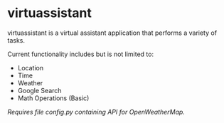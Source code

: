 # virtuassistant
virtuassistant is a virtual assistant application that performs a variety of tasks.

Current functionality includes but is not limited to:
* Location
* Time
* Weather
* Google Search
* Math Operations (Basic)

*Requires file config.py containing API for OpenWeatherMap.*
